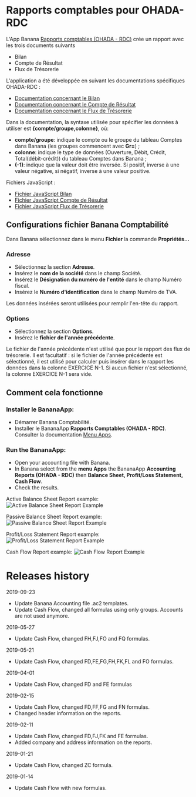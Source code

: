 # Rapports comptables pour OHADA-RDC

L'App Banana [Rapports comptables (OHADA - RDC)](https://www.banana.ch/apps/fr/node/9093) crée un rapport avec les trois documents suivants
* Bilan
* Compte de Résultat 
* Flux de Trésorerie

L'application a été développée en suivant les documentations spécifiques OHADA-RDC :
* [Documentation concernant le Bilan](https://github.com/BananaAccounting/CongoRDC/blob/master/reports/statements/balancesheet/balancesheet_documentation.pdf)
* [Documentation concernant le Compte de Résultat](https://github.com/BananaAccounting/CongoRDC/blob/master/reports/statements/profitlossstatement/profitlosstatement_documentation.pdf)
* [Documentation concernant le Flux de Trésorerie](https://github.com/BananaAccounting/CongoRDC/blob/master/reports/statements/cashflow/cashflow_documentation.pdf)

Dans la documentation, la syntaxe utilisée pour spécifier les données à utiliser est **{compte/groupe,colonne}**, où:
* **compte/groupe**: indique le compte ou le groupe du tableau Comptes dans Banana (les groupes commencent avec **Gr=**) ;
* **colonne**: indique le type de données (Ouverture, Débit, Crédit, Total(débit-crédit)) du tableau Comptes dans Banana ;
* **(-1)**: indique que la valeur doit être inversée. Si positif, inverse à une valeur négative, si négatif, inverse à une valeur positive.

Fichiers JavaScript :
* [Fichier JavaScript Bilan](https://raw.githubusercontent.com/BananaAccounting/CongoRDC/master/reports/statements/balancesheet/ch.banana.africa.balancesheetrdc.js)
* [Fichier JavaScript Compte de Résultat](https://raw.githubusercontent.com/BananaAccounting/CongoRDC/master/reports/statements/profitlossstatement/ch.banana.africa.profitlossstatementrdc.js)
* [Fichier JavaScript Flux de Trésorerie](https://raw.githubusercontent.com/BananaAccounting/CongoRDC/master/reports/statements/cashflow/ch.banana.africa.cashflowrdc.js)


## Configurations fichier Banana Comptabilité
Dans Banana sélectionnez dans le menu **Fichier** la commande **Propriétés...**
### Adresse
* Sélectionnez la section **Adresse**.
* Insérez le **nom de la société** dans le champ Société.
* Insérez le **Désignation du numéro de l'entité** dans le champ Numéro fiscal.
* Insérez le **Numéro d'identification** dans le champ Numéro de TVA.

Les données insérées seront utilisées pour remplir l'en-tête du rapport.

### Options
* Sélectionnez la section **Options**.
* Insérez le **fichier de l'année précédente**. 

Le fichier de l'année précédente n'est utilisé que pour le rapport des flux de trésorerie.
Il est facultatif : si le fichier de l'année précédente est sélectionné, il est utilisé pour calculer puis insérer dans le rapport les données dans la colonne EXERCICE N-1. Si aucun fichier n'est sélectionné, la colonne EXERCICE N-1 sera vide.

## Comment cela fonctionne

### Installer le BananaApp:
* Démarrer Banana Comptabilité.
* Installer le BananaApp **Rapports Comptables (OHADA - RDC)**. Consulter la documentation [Menu Apps](https://www.banana.ch/doc/fr/node/4702).

### Run the BananaApp:
* Open your accounting file with Banana.
* In Banana select from the **menu Apps** the BananaApp **Accounting Reports (OHADA - RDC)** then **Balance Sheet, Profit/Loss Statement, Cash Flow**.
* Check the results.

Active Balance Sheet Report example:
![Active Balance Sheet Report Example](https://raw.githubusercontent.com/BananaAccounting/CongoRDC/master/reports/statements/balancesheet/images/balancesheet_active_report.png)

Passive Balance Sheet Report example:
![Passive Balance Sheet Report Example](https://raw.githubusercontent.com/BananaAccounting/CongoRDC/master/reports/statements/balancesheet/images/balancesheet_passive_report.png)

Profit/Loss Statement Report example:
![Profit/Loss Statement Report Example](https://raw.githubusercontent.com/BananaAccounting/CongoRDC/master/reports/statements/profitlossstatement/images/profitlossstatement_report.png)

Cash Flow Report example:
![Cash Flow Report Example](https://raw.githubusercontent.com/BananaAccounting/CongoRDC/master/reports/statements/cashflow/images/banana_report.png)

# Releases history
2019-09-23
* Update Banana Accounting file .ac2 templates.
* Update Cash Flow, changed all formulas using only groups. Accounts are not used anymore.

2019-05-27
* Update Cash Flow, changed FH,FJ,FO and FQ formulas.

2019-05-21
* Update Cash Flow, changed FD,FE,FG,FH,FK,FL and FO formulas.

2019-04-01
* Update Cash Flow, changed FD and FE formulas

2019-02-15
* Update Cash Flow, changed FD,FF,FG and FN formulas.
* Changed header information on the reports.

2019-02-11
* Update Cash Flow, changed FD,FJ,FK and FE formulas.
* Added company and address information on the reports.

2019-01-21
* Update Cash Flow, changed ZC formula.

2019-01-14
* Update Cash Flow with new formulas.
